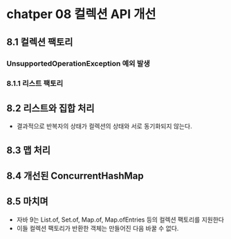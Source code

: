 # chatper 08 컬렉션 API 개선

## 8.1 컬렉션 팩토리

### UnsupportedOperationException 예외 발생

### 8.1.1 리스트 팩토리

## 8.2 리스트와 집합 처리
- 결과적으로 반복자의 상태가 컬렉션의 상태와 서로 동기화되지 않는다. 

## 8.3 맵 처리

## 8.4 개선된 ConcurrentHashMap

## 8.5 마치며
- 자바 9는 List.of, Set.of, Map.of, Map.ofEntries 등의 컬렉션 팩토리를 지원한다
- 이들 컬렉션 팩토리가 반환한 객체는 만들어진 다음 바꿀 수 없다.